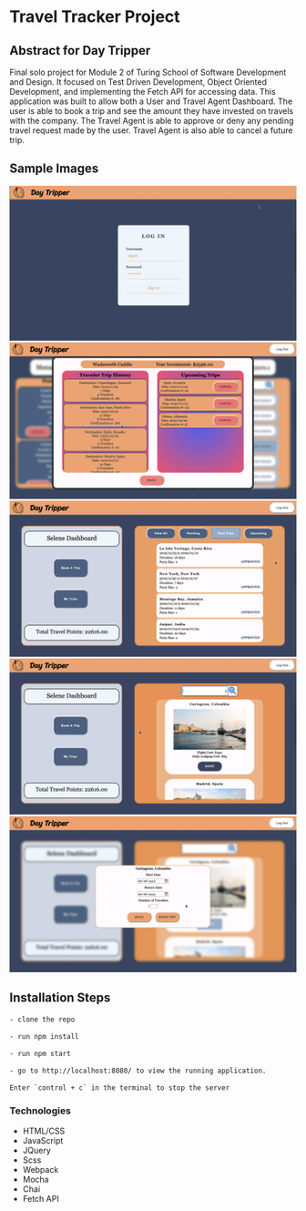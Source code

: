 # Travel Tracker Project 

## Abstract for Day Tripper

Final solo project for Module 2 of Turing School of Software Development and Design. It focused on Test Driven Development, Object Oriented Development, and implementing the Fetch API for accessing data. This application was built to allow both a User and Travel Agent Dashboard. The user is able to book a trip and see the amount they have invested on travels with the company. The Travel Agent is able to approve or deny any pending travel request made by the user. Travel Agent is also able to cancel a future trip. 

## Sample Images 
![](src/images/loginDayTripper.png)
![](src/images/userManagerDayTripper.png)
![](src/images/userPortalDayTripper.png)
![](src/images/userSearch.png)
![](src/images/userDialog.png)

## Installation Steps
```
- clone the repo
```
```
- run npm install 
```
```
- run npm start
```
```
- go to http://localhost:8080/ to view the running application. 
```
```
Enter `control + c` in the terminal to stop the server
```

### Technologies

- HTML/CSS
- JavaScript
- JQuery
- Scss
- Webpack
- Mocha
- Chai
- Fetch API

